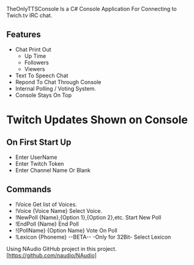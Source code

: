 TheOnlyTTSConsole Is a C# Console Application For Connecting to Twich.tv IRC chat. 

## Features

* Chat Print Out
    * Up Time
    * Followers
    * Viewers
* Text To Speech Chat
* Repond To Chat Through Console
* Internal Polling / Voting System.
* Console Stays On Top
# Twitch Updates Shown on Console

## On First Start Up

* Enter UserName
* Enter Twitch Token
* Enter Channel Name Or Blank


## Commands

* !Voice 
	Get list of Voices.
* !Voice {Voice Name}
	Select Voice.
* !NewPoll {Name},{Option 1},{Option 2},etc.
	Start New Poll
* !EndPoll {Name}
	End Poll
* !{PollName} {Option Name}
    Vote On Poll
* !Lexicon {Phoneme}  --BETA-- -Only for 32Bit-
    Select Lexicon




Using NAudio GitHub project in this project. [https://github.com/naudio/NAudio]